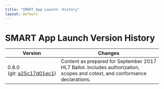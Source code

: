 ```yaml
---
title: "SMART App Launch: History"
layout: default
---
```


# SMART App Launch  Version History

| Version  | Changes |
|----------|---------|
| 0.8.0<br>(git:&nbsp;[a25c17d01ec1](https://github.com/HL7/smart-app-launch/tree/a25c17d01ec1307b64ced538ff0a8b0ab6181fd5)) | Content as prepared for September 2017 HL7 Ballot. Includes authorization, scopes and cotext, and conformance declarations. |
